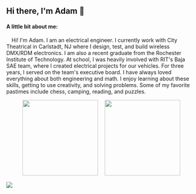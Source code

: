 ## Hi there, I'm Adam 👋

#### A little bit about me:

&ensp;&ensp;Hi! I'm Adam. I am an electrical engineer. I currently work with City Theatrical in Carlstadt, NJ where I design, test, and build wireless DMX/RDM electronics. I am also a recent graduate from the Rochester Institute of Technology. At school, I was heavily involved with RIT's Baja SAE team, where I created electrical projects for our vehicles. For three years, I served on the team's executive board. I have always loved everything about both engineering and math. I enjoy learning about these skills, getting to use creativity, and solving problems. Some of my favorite pastimes include chess, camping, reading, and puzzles.

<div align="center">
  <img height="200px" src="https://github-readme-stats.vercel.app/api/top-langs/?username=AdamSeidman&layout=compact&langs_count=8&hide=html,freemarker&theme=transparent&hide_border=true&text_color=ffffff"/>&ensp;&ensp;
  <img height="200px" src="https://github-readme-streak-stats.herokuapp.com?user=AdamSeidman&theme=transparent&hide_border=true"/>
</div>

![](https://komarev.com/ghpvc/?username=AdamSeidman&label=Profile%20Visits&color=blue&style=for-the-badge)
